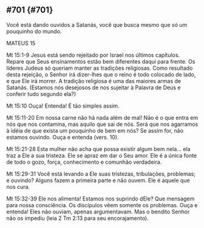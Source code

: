## #701 {#701}

Você está dando ouvidos a Satanás, você que busca mesmo que só um pouquinho do mundo.

MATEUS 15

Mt 15:1-9 Jesus está sendo rejeitado por Israel nos últimos capítulos. Repare que Seus ensinamentos estão bem diferentes daqui para frente. Os líderes Judeus só queriam manter as tradições religiosas. Como resultado desta rejeição, o Senhor irá dizer-lhes que o reino é todo colocado de lado, e que Ele irá morrer. A tradição religiosa é uma das maiores armas de Satanás. (Estamos nós desejosos de nos sujeitar à Palavra de Deus e conferir tudo segundo ela?)

Mt 15:10 Ouça! Entenda! É tão simples assim.

Mt 15:11-20 Em nossa carne não há nada além de mal! Não é o que entra em nós que nos contamina, mas aquilo que sai de nós. Será que nos agarramos à idéia de que exista um pouquinho de bem em nós? Se assim for, não estamos ouvindo. Ouça e entenda (vers. 10).

Mt 15:21-28 Esta mulher não acha que possa existir algum bem nela... ela traz a Ele a sua tristeza. Ele se apraz em dar o Seu amor. Ele é a única fonte de todo o gozo, força, conhecimento e comunhão verdadeira.

Mt 15:29-31 Você está levando a Ele suas tristezas, tribulações, problemas; e ouvindo? Alguns fazem a primeira parte e não ouvem. Ele é aquele que nos cura.

Mt 15:32-39 Ele nos alimenta! Estamos nos suprindo dEle? Que mensagem para nossa consciência. Os discípulos vêem somente os problemas. Ouça e entenda! Eles não ouviam, apenas argumentavam. Mas o bendito Senhor não os impediu (leia 2 Tm 2:13 para seu encorajamento).